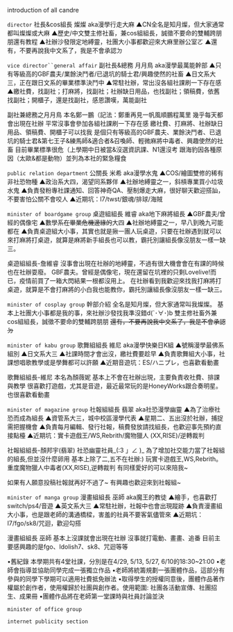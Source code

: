 introduction of all candre

`director`
社長&cos組長  燦燦
    aka漫學行走大麻
    ▲CN全名是知月燦，但大家通常都叫燦燦或大麻
    ▲歷史/中文雙主修社畜，兼cos組組長，誠徵不要命的雙輔跨朋朋還有教程
    ▲社辦沙發限定地縛靈，社團大小事都歡迎來大麻里辦公室ㄛ
    ▲還有，不要再說我中文系了，我是不會承認ㄉ

`vice director``general affair`
副社長&總務  月月鳥
aka漫學最萬能幹部
▲只有等級高的GBF農夫/業餘決鬥者/已退坑的騎士君/興趣使然的社畜
▲日文系大三，正在跟日文系的畢業標準決鬥中
▲常駐社辦，常出沒各組社課刷一下存在感
▲繳社費，找副社；打麻將，找副社；社辦缺日用品，也找副社；領稿費，依舊找副社；開櫃子，還是找副社，感恩讚嘆，萬能副社

副社兼總務之月月鳥
本名鄭一鵬（記法：鄭重再見一帆風順鵬程萬里
幾乎每天都會出現在社辦
平常沒事會參加各組社課刷一下存在感
繳社費、打麻將、社辦缺日用品、領稿費、開櫃子可以找我
是個只有等級高的GBF農夫、業餘決鬥者、已退坑的騎士君&第七王子&練馬師&適合者&召喚師、輕微麻將中毒者、興趣使然的社畜
目前畢業標準很危（上學期中日被當&沒選資訊課、N1還沒考
跟海豹因各種原因（太歐&都是動物）並列為本社的緊急糧食

`public relation department`
公關長  米希
aka漫學水鬼
▲COS/繪圖雙修的稀有非社恐物種
▲政治系大四，渴望同系夥伴
▲社辦地縛靈之一，斜槓專業買小垃圾水鬼
▲負責發粉專社課通知、回答神奇QA、壓制爆走大麻，很好聊天歡迎搭訕，不要害怕公關不會咬人
▲近期坑：I7/twst/銀魂/排球/海賊

`minister of boardgame group`
桌遊組組長  維睿
aka地下麻將組長
▲GBF農夫/曾經的偶像宅
▲數學系~~在畢業危機邊緣的~~大四
▲社辦地縛靈之一，早八到晚九可能都在
▲負責桌遊組大小事，其實也就是揪一團人玩桌遊，只要在社辦遇到就可以來打麻將打桌遊，就算是麻將新手組長也可以教，霸托別讓組長像沒朋友一樣一缺三。

桌遊組組長-詹維睿
沒事會出現在社辦的地縛靈，不過有很大機會會在有課的時候也在社辦耍廢。
GBF農夫。曾經是偶像宅，現在還留在坑裡的只剩Lovelive!而已，疫情前買了一箱大閃結果一根都沒用上。
在社辦看到我歡迎來找我打麻將打桌遊，就算是不會打麻將的小白我也能教你，霸托別讓組長像沒朋友一樣一缺三。

`minister of cosplay group`
幹部介紹
全名是知月燦，但大家通常叫我燦燦。
基本上社團大小事都是我的事，來社辦沙發找我準沒錯d(`･∀･)b
雙主修社畜外兼cos組組長，誠徵不要命的雙輔跨朋朋
~~還有，不要再說我中文系了，我是不會承認ㄉ~~

`minister of kabu group`
歌舞組組長  維尼
aka漫學快樂日K組
▲號稱漫學最佛系組別
▲日文系大三
▲社課時間才會出沒，繳社費要趁早
▲負責歌舞組大小事，社課想唱歌教學或是學舞都可以許願
▲近期音遊坑：ES/ハニプレ，也喜歡看動畫

歌舞組組長-維尼
本名為顏薇妮
基本上不會在社辦出現，主要負責收社費、排課與教學
很喜歡打遊戲，尤其是音遊，最近最常玩的是HoneyWorks跟合奏明星。
也很喜歡看動畫

`minister of magazine group`
社報組組長  翡翠
aka社恐漫學幽靈
▲為了治療社恐而成為組長
▲資管系大三，城中校區漫學代表
▲星期二、五出沒於社辦，捕捉需把握機會
▲負責每月編輯、發行社報，稿費發放請找組長，也歡迎事先預約直接點檯
▲近期坑：實卡遊戲王/WS,Rebrith/魔物獵人 (XX,RISE)/逆轉裁判

社報組組長-顏邦宇(翡翠)
社恐幽靈社員_(:3 」∠ )_
為了增加社交能力當了社報組的組長,但並沒什麼卵用
基本上除了二,五不在社辦:)
玩實卡遊戲王,WS,Rebrith。重度魔物獵人中毒者(XX,RISE),逆轉裁判
有同樣愛好的可以來陪我~

如果有人願意投稿社報就再好不過了~
有興趣也歡迎來到社報組~

`minister of manga group`
漫畫組組長  巫師
aka魔王的教徒
▲繪手，也喜歡打switch/ps4/音遊
▲英文系大三
▲常駐社辦，社報中也會出現蹤跡
▲負責漫畫組大小事，也是跟老師的溝通橋樑，害羞的社員不要客氣儘管來
▲近期坑：I7/fgo/sk8/咒迴，歡迎勾搭

漫畫組組長 巫師
基本上沒課就會出現在社辦 沒事就打電動、畫畫、追番
目前主要感興趣的是fgo、Idolish7、sk8、咒迴等等

•舊紀錄
本學期共有4堂社課，分別是在4/29, 5/13, 5/27, 6/10的18:30~21:00
•老師會指導並協助同學完成一張獨立作品
•老師將統籌規劃一張團體作品，這部分有參與的同學下學期可以適用社費抵免辦法
•取得學生的授權同意後，團體作品著作權屬於創作者，使用權歸於社團與創作者。使用範圍: 社團各活動宣傳、社團招生、成果冊
•團體作品將在老師第一堂課時與社員討論並決

`minister of office group`

`internet publicity section`